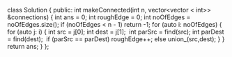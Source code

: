 class Solution
{
public:
int makeConnected(int n, vector<vector < int>> &connections)
{
int ans = 0;
int roughEdge = 0;
​
int noOfEdges = noOfEdges.size();
if (noOfEdges < n - 1)
return -1;
​
for (auto i: noOfEdges)
{
for (auto j: i)
{
int src = j[0];
int dest = j[1];
​
int parSrc = find(src);
int parDest = find(dest);
​
if (parSrc == parDest)
roughEdge++;
else union_(src,dest);
}
}
​
return ans;
}
};